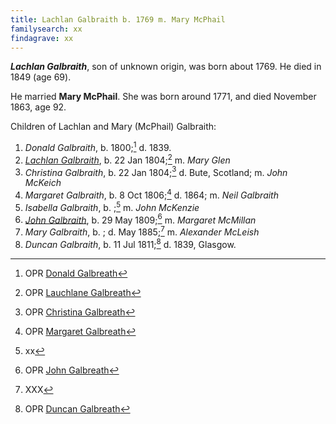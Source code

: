 ```yaml
---
title: Lachlan Galbraith b. 1769 m. Mary McPhail
familysearch: xx
findagrave: xx
---
```

***Lachlan Galbraith***, son of unknown origin, was born about 1769.
He died in 1849 (age 69).

He married **Mary McPhail**.  She was born around 1771, and died November 1863, age 92.

Children of Lachlan and Mary (McPhail) Galbraith:

1. *Donald Galbraith*, b. 1800;[^donald-birth] d. 1839.
2. *[Lachlan Galbraith](galbraith-lachlan-1804-glen.md)*, b. 22 Jan 1804;[^lachlan-birth] m. *Mary Glen*
3. *Christina Galbraith*, b. 22 Jan 1804;[^christina-birth] d. Bute, Scotland; m. *John McKeich*
4. *Margaret Galbraith*, b. 8 Oct 1806;[^margaret-birth] d. 1864; m. *Neil Galbraith*
5. *Isabella Galbraith*, b. ;[^isabella-birth] m. *John McKenzie*
6. *[John Galbraith](galbraith-john-1809-mcmillan.md)*, b. 29 May 1809;[^john-birth] m. *Margaret McMillan*
7. *Mary Galbraith*, b. ; d. May 1885;[^mary-birth] m. *Alexander McLeish*
8. *Duncan Galbraith*, b. 11 Jul 1811;[^duncan-birth]  d. 1839, Glasgow.

[^donald-birth]: OPR [Donald Galbreath](/sources/opr-kilcalmonell-kilberry-births.md#1800-01-00-donald-galbreath)

[^lachlan-birth]: OPR [Lauchlane Galbreath](/sources/opr-kilcalmonell-kilberry-births.md#1804-01-22-lauchlane-galbreath)

[^christina-birth]: OPR [Christina Galbreath](/sources/opr-kilcalmonell-kilberry-births.md#1804-01-22-christine-galbreath)

[^margaret-birth]: OPR [Margaret Galbreath](/sources/opr-kilcalmonell-kilberry-births.md#1806-10-08-margaret-galbreath)

[^neil-birth]: XX

[^isabella-birth]: xx

[^john-birth]: OPR [John Galbreath](/sources/opr-kilcalmonell-kilberry-births.md#1809-05-29-john-galbreath)

[^mary-birth]: XXX

[^duncan-birth]: OPR [Duncan Galbreath](/sources/opr-kilcalmonell-kilberry-births.md#1811-07-11-duncan-galbreath)
